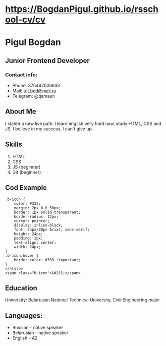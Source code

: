 # https://BogdanPigul.github.io/rsschool-cv/cv
# Pigul Bogdan
## Junior Frontend Developer
### Contact info:
* Phone: 375447006633
* Mail: tut.bod@mail.ru
* Telegram: @qamaun
## About Me 
I stated a new live path: I learn english very hard now, study HTML, CSS and JS. 
I believe in my success. I can't give up
## Skills 
1. HTML
1. CSS
2. JS (beginner)
3. Git (beginner)
## Cod Example 
```<style>
.b-icon {
    color: #333;
    margin: 2px 0 0 50px;
    border: 1px solid transparent;
    border-radius: 12px;
    cursor: pointer;
    display: inline-block;
    font: 24px/20px Arial, sans-serif;
    height: 24px;
    padding: 1px;
    text-align: center;
    width: 24px;
}
.b-icon:hover {
    border-color: #333 !important;
}
</style>
<span class="b-icon">&#215;</span>
```
## Education
University: Belarusian National Technical University, Civil Engineering major

## Languages:
* Russian - native speaker
* Belarusian - native speaker
* English - A2 
